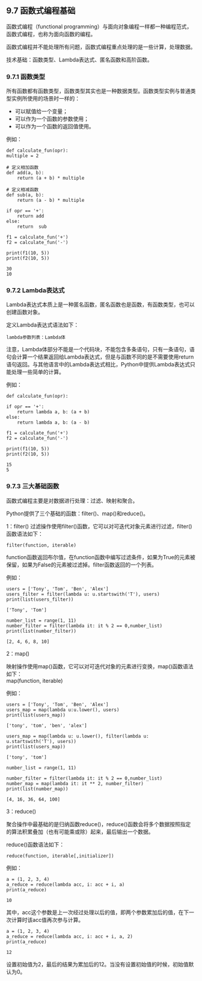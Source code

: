 ## 9.7 函数式编程基础

函数式编程（functional programming）与面向对象编程一样都一种编程范式，函数式编程，也称为面向函数的编程。  

函数式编程并不能处理所有问题，函数式编程重点处理的是一些计算，处理数据。  

技术基础：函数类型、Lambda表达式、匿名函数和高阶函数。

### 9.7.1 函数类型

所有函数都有函数类型，函数类型其实也是一种数据类型。函数类型实例与普通类型实例所使用的场景时一样的：  

* 可以赋值给一个变量；  
* 可以作为一个函数的参数使用；
* 可以作为一个函数的返回值使用。
  
例如：  

    def calculate_fun(opr):
    multiple = 2

    # 定义相加函数
    def add(a, b):
        return (a + b) * multiple

    # 定义相减函数
    def sub(a, b):
        return (a - b) * multiple

    if opr == '+':
        return add
    else:
        return  sub

    f1 = calculate_fun('+')
    f2 = calculate_fun('-')

    print(f1(10, 5))
    print(f2(10, 5))
    
    30
    10

### 9.7.2 Lambda表达式

Lambda表达式本质上是一种匿名函数，匿名函数也是函数，有函数类型，也可以创建函数对象。  

定义Lambda表达式语法如下：  

    lambda参数列表：Lambda体

注意，Lambda体部分不能是一个代码块，不能包含多条语句，只有一条语句，语句会计算一个结果返回给Lambda表达式，但是与函数不同的是不需要使用return语句返回。与其他语言中的Lambda表达式相比，Python中提供Lambda表达式只能处理一些简单的计算。  

例如：  

    def calculate_fun(opr):

    if opr == '+':
        return lambda a, b: (a + b)
    else:
        return lambda a, b: (a - b)

    f1 = calculate_fun('+')
    f2 = calculate_fun('-')

    print(f1(10, 5))
    print(f2(10, 5))

    15
    5

### 9.7.3 三大基础函数

函数式编程主要是对数据进行处理：过滤、映射和聚合。  

Python提供了三个基础的函数：filter()、map()和reduce()。

1：filter()
过滤操作使用filter()函数，它可以对可迭代对象元素进行过滤，filter()函数语法如下：  

    filter(function, iterable)

function函数返回布尔值，在function函数中编写过滤条件，如果为True的元素被保留，如果为False的元素被过滤掉。filter函数返回的一个列表。  

例如：  

    users = ['Tony', 'Tom', 'Ben', 'Alex']
    users_filter = filter(lambda u: u.startswith('T'), users)
    print(list(users_filter))

    ['Tony', 'Tom']

    number_list = range(1, 11)
    number_filter = filter(lambda it: it % 2 == 0,number_list)
    print(list(number_filter))

    [2, 4, 6, 8, 10]

2：map()  

映射操作使用map()函数，它可以对可迭代对象的元素进行变换，map()函数语法如下：    
    map(function, iterable)  

例如：  

    users = ['Tony', 'Tom', 'Ben', 'Alex']
    users_map = map(lambda u:u.lower(), users)
    print(list(users_map))
    
    ['tony', 'tom', 'ben', 'alex']

    users_map = map(lambda u: u.lower(), filter(lambda u: u.startswith('T'), users))
    print(list(users_map))

    ['tony', 'tom']

    number_list = range(1, 11)

    number_filter = filter(lambda it: it % 2 == 0,number_list)
    number_map = map(lambda it: it ** 2, number_filter)
    print(list(number_map))

    [4, 16, 36, 64, 100]

3：reduce()  

聚合操作中最基础的是归纳函数reduce()，reduce()函数会将多个数据按照指定的算法积累叠加（也有可能乘或除）起来，最后输出一个数据。  

reduce()函数语法如下：  

    reduce(function, iterable[,initializer])

例如：   

    a = (1, 2, 3, 4)
    a_reduce = reduce(lambda acc, i: acc + i, a)
    print(a_reduce)

    10

其中，acc这个参数是上一次经过处理以后的值，即两个参数累加后的值，在下一次计算时该acc值再次参与计算。

    a = (1, 2, 3, 4)
    a_reduce = reduce(lambda acc, i: acc + i, a, 2)
    print(a_reduce)

    12

设置初始值为2，最后的结果为累加后的12。当没有设置初始值的时候，初始值默认为0。